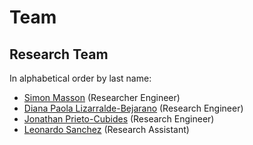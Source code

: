# Team

## Research Team

In alphabetical order by last name:

- [Simon Masson](https://github.com/simonmasson) (Researcher Engineer)
- [Diana Paola Lizarralde-Bejarano](https://polislizarralde.github.io) (Research Engineer)
- [Jonathan Prieto-Cubides](https://jonaprieto.github.io) (Research Engineer)
- [Leonardo Sanchez](https://qleoz12.github.io) (Research Assistant)
